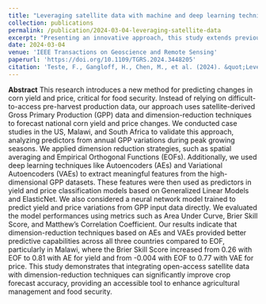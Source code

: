 ```yaml
---
title: "Leveraging satellite data with machine and deep learning techniques for corn yield and price forecasting"
collection: publications
permalink: /publication/2024-03-04-leveraging-satellite-data
excerpt: "Presenting an innovative approach, this study extends previous research by comparing traditional machine learning methods with neural network approaches for forecasting corn yield and price variations in the US, Malawi, and South Africa."
date: 2024-03-04
venue: 'IEEE Transactions on Geoscience and Remote Sensing'
paperurl: 'https://doi.org/10.1109/TGRS.2024.3448205'
citation: 'Teste, F., Gangloff, H., Chen, M., et al. (2024). &quot;Leveraging satellite data with machine and deep learning techniques for corn yield and price forecasting.&quot; <i>TechRxiv</i>.'
---
```

**Abstract**
This research introduces a new method for predicting changes in corn yield and price, critical for food security. Instead of relying on difficult-to-access pre-harvest production data, our approach uses satellite-derived Gross Primary Production (GPP) data and dimension-reduction techniques to forecast national corn yield and price changes. We conducted case studies in the US, Malawi, and South Africa to validate this approach, analyzing predictors from annual GPP variations during peak growing seasons. We applied dimension reduction strategies, such as spatial averaging and Empirical Orthogonal Functions (EOFs). Additionally, we used deep learning techniques like Autoencoders (AEs) and Variational Autoencoders (VAEs) to extract meaningful features from the high-dimensional GPP datasets. These features were then used as predictors in yield and price classification models based on Generalized Linear Models and ElasticNet. We also considered a neural network model trained to predict yield and price variations from GPP input data directly. We evaluated the model performances using metrics such as Area Under Curve, Brier Skill Score, and Matthew’s Correlation Coefficient. Our results indicate that dimension-reduction techniques based on AEs and VAEs provided better predictive capabilities across all three countries compared to EOF, particularly in Malawi, where the Brier Skill Score increased from 0.26 with EOF to 0.81 with AE for yield and from -0.004 with EOF to 0.77 with VAE for price. This study demonstrates that integrating open-access satellite data with dimension-reduction techniques can significantly improve crop forecast accuracy, providing an accessible tool to enhance agricultural management and food security.